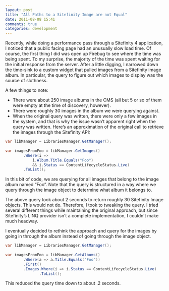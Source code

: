 ```yaml
---
layout: post
title: "All Paths to a Sitefinity Image are not Equal"
date: 2011-08-08 15:41
comments: true
categories: development
---
```

Recently, while doing a performance pass through a Sitefinity 4 application, I noticed that a public facing page had an unusually slow load time. Of course, the first thing I did was open up Firebug to see where the time was being spent. To my surprise, the majority of the time was spent waiting for the initial response from the server. After a little digging, I narrowed down the time-sink to a custom widget that pulled images from a Sitefinity image album. In particular, the query to figure out which images to display was the source of slothness. <!-- more -->

A few things to note:

* There were about 250 image albums in the CMS (all but 5 or so of them were empty at the time of discovery, however).
* There were roughly 30 images in the album we were querying against.
* When the original query was written, there were only a few images in the system, and that is why the issue wasn’t apparent right when the query was written.
Here’s an approximation of the original call to retrieve the images through the Sitefinity API:

``` csharp
var libManager = LibrariesManager.GetManager();
 
var imagesFromFoo = libManager.GetImages()
        .Where(i => 
            i.Album.Title.Equals("Foo") 
            && i.Status == ContentLifecycleStatus.Live)
        .ToList();
```

In this bit of code, we are querying for all images that belong to the image album named “Foo”. Note that the query is structured in a way where we query through the image object to determine what album it belongs to.

The above query took about 2 seconds to return roughly 30 Sitefinity Image objects. This would not do. Therefore, I took to tweaking the query. I tried several different things while maintaining the original approach, but since Sitefinity’s LINQ provider isn’t a complete implementation, I couldn’t make much headway.

I eventually decided to rethink the approach and query for the images by going in through the album instead of going through the image object.

``` csharp
var libManager = LibrariesManager.GetManager();
 
var imagesFromFoo = libManager.GetAlbums()
        .Where(a => a.Title.Equals("Foo"))
        .First()
        .Images.Where(i => i.Status == ContentLifecycleStatus.Live)
               .ToList();
```
This reduced the query time down to about .2 seconds.
